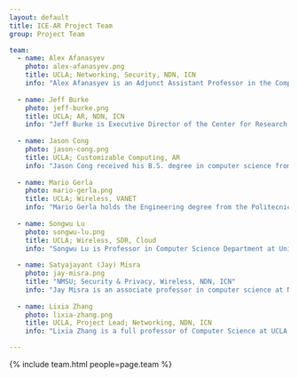 ```yaml
---
layout: default
title: ICE-AR Project Team
group: Project Team

team:
  - name: Alex Afanasyev
    photo: alex-afanasyev.png
    title: UCLA; Networking, Security, NDN, ICN
    info: "Alex Afanasyev is an Adjunct Assistant Professor in the Computer Science Department of the University of California, Los Angeles.  He received his Ph.D. degree in computer science from UCLA in 2013.  His research focus is on the next-generation Internet architecture as part of the Named Data Networking (NDN) project. His research interests include a variety of topics that are vital for the success of NDN, including scalability of name-based routing, auto-configuration, distributed data synchronization, application and network security.  He is also leading the development effort of the overall NDN codebase."
    
  - name: Jeff Burke
    photo: jeff-burke.png
    title: UCLA; AR, NDN, ICN
    info: "Jeff Burke is Executive Director of the Center for Research in Engineering, Media and Performance (REMAP), a collaborative center of the School of Theater, Film and Television (TFT) and Henry Samueli School of Engineering and Applied Science at UCLA. He is also Assistant Dean for Technology and Innovation at TFT, where he has been on the faculty since 2003.  As a faculty administrator at one of the premier programs of its kind, his role is to develop and implement strategy for advancing TFT as a global leader in interdisciplinary innovation at the intersection of new digital platforms, technology, visual storytelling, and performance."
    
  - name: Jason Cong
    photo: jason-cong.png
    title: UCLA; Customizable Computing, AR
    info: "Jason Cong received his B.S. degree in computer science from Peking University in 1985, his M.S. and Ph. D. degrees in computer science from the University of Illinois at Urbana-Champaign in 1987 and 1990, respectively. Currently, he is a Chancellor’s Professor at the Computer Science Department of University of California, Los Angeles, the Director of Center for Domain-Specific Computing (funded by NSF Expeditions in Computing Award), and the director of VLSI Architecture, Synthesis, and Technology (VAST) Laboratory. He served as the chair of the UCLA Computer Science Department from 2005 to 2008, and is currently serving as an Associate Vice Provost for Internationalizaton since 2009."
    
  - name: Mario Gerla
    photo: mario-gerla.png
    title: UCLA; Wireless, VANET
    info: "Mario Gerla holds the Engineering degree from the Politecnico di Milano, Italy and the Ph.D. degree from UCLA. He became IEEE Fellow in 2002. As a Graduate Student at UCLA, he was part of the team that worked on the early ARPA Network system and protocols under the guidance of Prof. Leonard Kleinrock. After four years at Network Analysis Corporation in NY, he joined the UCLA Faculty in 1976. At UCLA he has designed network protocols including ad hoc wireless clustering, multicast (ODMRP and CODECast) and Internet transport (TCP Westwood). He has lead the ONR MINUTEMAN project, designing the next generation scalable airborne Internet for tactical and homeland defense scenarios. He is now leading several advanced wireless network projects under Industry and Government funding. His team is developing a Vehicular Testbed for safe navigation, content distribution, urban sensing and intelligent transport. Parallel research activities are wireless medical monitoring using smart phones and cognitive radios in urban environments. He has served on several Conference Program Committees including MobiCom, MobiHoc, MedHocNet and WONS. He is on the IEEE TON Scientific Advisory Board."
    
  - name: Songwu Lu
    photo: songwu-lu.png
    title: UCLA; Wireless, SDR, Cloud
    info: "Songwu Lu is Professor in Computer Science Department at University of California, Los Angeles. I am leading Wireless Networking Group (WiNG) at UCLA. My research interests include wireless networking, mobile systems, cloud computing and wireless and Internet security. Prior to UCLA, I graduated with a Ph.D. from University of Illinois at Urbana-Champaign in 1999."
    
  - name: Satyajayant (Jay) Misra
    photo: jay-misra.png
    title: "NMSU; Security & Privacy, Wireless, NDN, ICN"
    info: "Jay Misra is an associate professor in computer science at New Mexico State University (NMSU). He received his Ph. D. in computer science from Arizona State University, in 2009 and his integrated M.Sc. (Tech.) information systems and M.Sc. (Hons.) physics degrees from the Birla Institute of Technology and Science, Pilani, India, in 2003.  His research interests include algorithm and protocol design and development for anonymity, security, and survivability in networks, namely the future Internet, in supercomputing, and IoT/CPS architectures. He has over 50 peer-reviewed publications in several prestigious venues. He served on the editorial board of the IEEE Communications Surveys and Tutorials and is currently an editorial board member of the IEEE Wireless Communication Magazine (feature editor)."
    
  - name: Lixia Zhang
    photo: lixia-zhang.png
    title: UCLA, Project Lead; Networking, NDN, ICN
    info: "Lixia Zhang is a full professor of Computer Science at UCLA. She received her PhD from MIT in 1989, MS from California State University, Los Angeles in 1981, and BS from Heilongjiang University, China in 1976. She was a member of the research staff at the Xerox Palo Alto Research Center from 1989-1995. She is an ACM and IEEE fellow and recipient of the 1994 Xerox Excellence in Science and Technology Award and 2009 IEEE Internet Award. She holds the UCLA Jon Postel Chair in Computer Science, and has authored more than 250 papers on networking. She was the original designer of the standard protocol RSVP. In the past, she served as Vice Chair of ACM SIGCOMM and member of the Internet Architecture Board. Since 2010, she has served as the lead PI of the NDN project."

---
```


{% include team.html people=page.team %}
